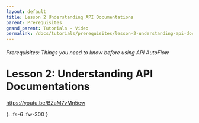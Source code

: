 ```yaml
---
layout: default
title: Lesson 2 Understanding API Documentations
parent: Prerequisites
grand_parent: Tutorials - Video
permalink: /docs/tutorials/prerequisites/lesson-2-understanding-api-documentations
---
```

<h6>Prerequisites: Things you need to know before using API AutoFlow</h6>
<h1 style="margin-top:0">Lesson 2: Understanding API Documentations</h1>


https://youtu.be/BZaM7vMn5ew



{: .fs-6 .fw-300 }

